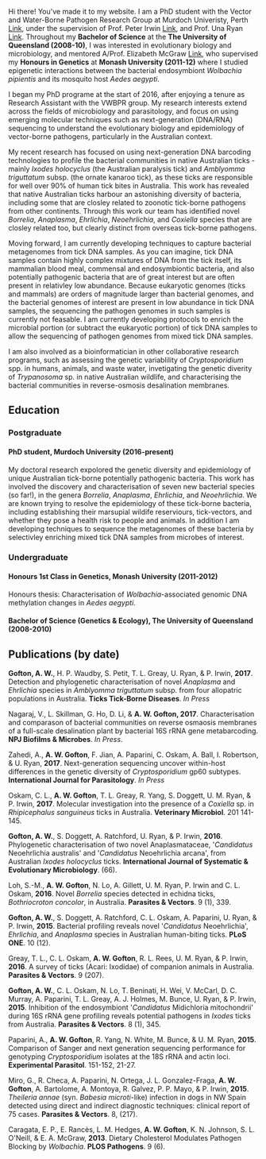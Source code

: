 
Hi there! You've made it to my website. I am a PhD student with the Vector and Water-Borne Pathogen Research Group  at Murdoch Univeristy, Perth [Link](http://www.murdoch.edu.au/Research-capabilities/Vector-and-Waterborne-Pathogens-Group/), under the supervision of Prof. Peter Irwin [Link](http://profiles.murdoch.edu.au/myprofile/peter-irwin/), and Prof. Una Ryan [Link](http://profiles.murdoch.edu.au/myprofile/una-ryan/). Throughout my **Bachelor of Science** at the **The University of Queensland (2008-10)**, I was interested in evolutionary biology and microbiology, and mentored A/Prof. Elizabeth McGraw [Link](http://vectorbiologygroup.com/people/), who supervised my **Honours in Genetics** at **Monash University (2011-12)** where I studied epigenetic interactions between the bacterial endosymbiont *Wolbachia pipientis* and its mosquito host *Aedes aegypti*.

I began my PhD programe at the start of 2016, after enjoying a tenure as Research Assistant with the VWBPR group. My research interests extend across the fields of microbiology and parasitology, and focus on using emerging molecular techniques such as next-generation (DNA/RNA) sequencing to understand the evolutionary biology and epidemiology of vector-borne pathogens, particularly in the Australian context.

My recent research has focused on using next-generation DNA barcoding technologies to profile the bacterial communities in native Australian ticks - mainly *Ixodes holocyclus* (the Australian paralysis tick) and *Amblyomma triguttatum* subsp. (the ornate kanaroo tick), as these ticks are responsible for well over 90% of human tick bites in Australia. This work has revealed that native Australian ticks harbour an astonishing diversity of bacteria, including some that are closley related to zoonotic tick-borne pathogens from other continents. Through this work our team has identified novel *Borrelia*, *Anaplasma*, *Ehrlichia*, *Neoehrlichia*, and *Coxiella* species that are closley related too, but clearly distinct from overseas tick-borne pathogens.

Moving forward, I am currently developing techniques to capture bacterial metagenomes from tick DNA samples. As you can imagine, tick DNA samples contain highly complex mixtures of DNA from the tick itself, its mammalian blood meal, commensal and endosymbiontic bacteria, and also potentially pathogenic bacteria that are of great interest but are often present in relativley low abundance.  Because eukaryotic genomes (ticks and mammals) are orders of magnitude larger than bacterial genomes, and the bacterial genomes of interest are present in low abundance in tick DNA samples, the sequencing the pathogen genomes in such samples is currently not feasable. I am currently developing protocols to enrich the microbial portion (or subtract the eukaryotic portion) of tick DNA samples to allow the sequencing of pathogen genomes from mixed tick DNA samples.

I am also involved as a bioinformatician in other collaborative research programs, such as assessing the genetic variablility of *Cryptosporidium* spp. in humans, animals, and waste water, invetigating the genetic diverity of *Trypanosoma* sp. in native Australian wildlife, and characterising the bacterial communities in reverse-osmosis desalination membranes.

## Education
### Postgraduate
#### PhD student, Murdoch University (2016-present)
My doctoral research expolored the genetic diversity and epidemiology of unique Australian tick-borne potentially pathogenic bacteria. This work has involved the discovery and characterisation of seven new bacterial species (so far!), in the genera *Borrelia*, *Anaplasma*, *Ehrlichia*, and *Neoehrlichia*. We are known trying to resolve the epidemiology of these tick-borne bacteria, including establishing their marsupial wildife reserviours, tick-vectors, and whether they pose a health risk to people and animals. In addition I am developing techniques to sequence the metagenomes of these bacteria by selectivley enriching mixed tick DNA samples from microbes of interest.

### Undergraduate
#### Honours 1st Class in Genetics, Monash University (2011-2012)
Honours thesis: Characterisation of *Wolbachia*-associated genomic DNA methylation changes in *Aedes aegypti*.

#### Bachelor of Science (Genetics & Ecology), The University of Queensland (2008-2010)

## Publications (by date)

**Gofton, A. W.**, H. P. Waudby, S. Petit, T. L. Greay, U. Ryan, & P. Irwin, **2017**. Detection and phylogenetic characterisation of novel *Anaplasma* and *Ehrlichia* species in *Amblyomma triguttatum* subsp. from four allopatric populations in Australia. **Ticks Tick-Borne Diseases**. *In Press*

Nagaraj, V., L. Skillman, G. Ho, D. Li, & **A. W. Gofton, 2017**. Characterisation and comparason of bacterial communities on reverse osmaosis membranes of a full-scale desalination plant by bacterial 16S rRNA gene metabarcoding. **NPJ Biofilms & Microbes**. *In Press*.

Zahedi, A., **A. W. Gofton**, F. Jian, A. Paparini, C. Oskam, A. Ball, I. Robertson, & U. Ryan, **2017**. Next-generation sequencing uncover within-host differences in the genetic diversity of *Cryptosporidium* gp60 subtypes. **International Journal for Parasitology**. *In Press*

Oskam, C. L., **A. W. Gofton**, T. L. Greay, R. Yang, S. Doggett, U. M. Ryan, & P. Irwin, **2017**. Molecular investigation into the presence of a *Coxiella* sp. in *Rhipicephalus sanguineus* ticks in Australia. **Veterinary Microbiol**. 201 141-145.

**Gofton, A. W.**, S. Doggett, A. Ratchford, U. Ryan, & P. Irwin, **2016**. Phylogenetic characterisation of two novel Anaplasmataceae, '*Candidatus* Neoehrlichia australis' and '*Candidatus* Neoehrlichia arcana', from Australian *Ixodes holocyclus* ticks. **International Journal of Systematic & Evolutionary Microbiology**. (66).

Loh, S.-M., **A. W. Gofton**, N. Lo, A. Gillett, U. M. Ryan, P. Irwin and C. L. Oskam, **2016**. Novel *Borrelia* species detected in echidna ticks, *Bothriocroton concolor*, in Australia. **Parasites & Vectors**. 9 (1), 339.

**Gofton, A. W.**, S. Doggett, A. Ratchford, C. L. Oskam, A. Paparini, U. Ryan, & P. Irwin, **2015**. Bacterial profiling reveals novel '*Candidatus* Neoehrlichia', *Ehrlichia*, and *Anaplasma* species in Australian human-biting ticks. **PLoS ONE**. 10 (12).

Greay, T. L., C. L. Oskam, **A. W. Gofton**, R. L. Rees, U. M. Ryan, & P. Irwin, **2016**. A survey of ticks (Acari: Ixodidae) of companion animals in Australia. **Parasites & Vectors**. 9 (207).

**Gofton, A. W.**, C. L. Oskam, N. Lo, T. Beninati, H. Wei, V. McCarl, D. C. Murray, A. Paparini, T. L. Greay, A. J. Holmes, M. Bunce, U. Ryan, & P. Irwin, **2015**. Inhibition of the endosymbiont '*Candidatus* Midichloria mitochondrii' during 16S rRNA gene profiling reveals potential pathogens in *Ixodes* ticks from Australia. **Parasites & Vectors**. 8 (1), 345.

Paparini, A., **A. W. Gofton**, R. Yang, N. White, M. Bunce, & U. M. Ryan, **2015**. Comparison of Sanger and next generation sequencing performance for genotyping *Cryptosporidium* isolates at the 18S rRNA and actin loci. **Experimental Parasitol**. 151-152, 21-27.

Miro, G., R. Checa, A. Paparini, N. Ortega, J. L. Gonzalez-Fraga, **A. W. Gofton**, A. Bartolome, A. Montoya, R. Galvez, P. P. Mayo, & P. Irwin, **2015**. *Theileria annae* (syn. *Babesia microti*-like) infection in dogs in NW Spain detected using direct and indirect diagnostic techniques: clinical report of 75 cases. **Parasites & Vectors**. 8, (217).

Caragata, E. P., E. Rancès, L. M. Hedges, **A. W. Gofton**, K. N. Johnson, S. L. O'Neill, & E. A. McGraw, **2013**. Dietary Cholesterol Modulates Pathogen Blocking by *Wolbachia*. **PLOS Pathogens**. 9 (6).











